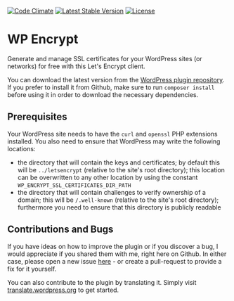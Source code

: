 [![Code Climate](https://codeclimate.com/github/felixarntz/wp-encrypt/badges/gpa.svg)](https://codeclimate.com/github/felixarntz/wp-encrypt)
[![Latest Stable Version](https://poser.pugx.org/felixarntz/wp-encrypt/version)](https://packagist.org/packages/felixarntz/wp-encrypt)
[![License](https://poser.pugx.org/felixarntz/wp-encrypt/license)](https://packagist.org/packages/felixarntz/wp-encrypt)

WP Encrypt
==========

Generate and manage SSL certificates for your WordPress sites (or networks) for free with this Let's Encrypt client.

You can download the latest version from the [WordPress plugin repository](http://wordpress.org/plugins/wp-encrypt/). If you prefer to install it from Github, make sure to run `composer install` before using it in order to download the necessary dependencies.

Prerequisites
-------------

Your WordPress site needs to have the `curl` and `openssl` PHP extensions installed. You also need to ensure that WordPress may write the following locations:

* the directory that will contain the keys and certificates; by default this will be `../letsencrypt` (relative to the site's root directory); this location can be overwritten to any other location by using the constant `WP_ENCRYPT_SSL_CERTIFICATES_DIR_PATH`
* the directory that will contain challenges to verify ownership of a domain; this will be `/.well-known` (relative to the site's root directory); furthermore you need to ensure that this directory is publicly readable

Contributions and Bugs
----------------------

If you have ideas on how to improve the plugin or if you discover a bug, I would appreciate if you shared them with me, right here on Github. In either case, please open a new issue [here](https://github.com/felixarntz/wp-encrypt/issues/new) - or create a pull-request to provide a fix for it yourself.

You can also contribute to the plugin by translating it. Simply visit [translate.wordpress.org](https://translate.wordpress.org/projects/wp-plugins/wp-encrypt) to get started.
